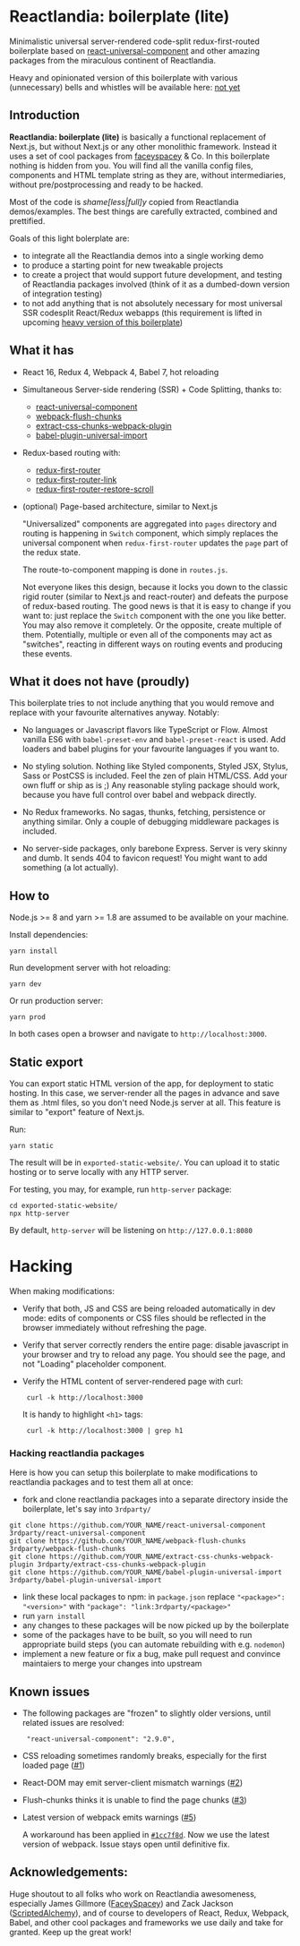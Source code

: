 # Reactlandia: boilerplate (lite)

Minimalistic universal server-rendered code-split redux-first-routed boilerplate based on [react-universal-component](https://github.com/faceyspacey/react-universal-component) and other amazing packages from the miraculous continent of Reactlandia.

Heavy and opinionated version of this boilerplate with various (unnecessary) bells and whistles will be available here: [not yet](TODO) 

## Introduction

**Reactlandia: boilerplate (lite)** is basically a functional replacement of Next.js, but without Next.js or any other monolithic framework. Instead it uses a set of cool packages from [faceyspacey](https://github.com/faceyspacey?tab=repositories) & Co. In this boilerplate nothing is hidden from you. You will find all the vanilla config files, components and HTML template string as they are, without intermediaries, without pre/postprocessing and ready to be hacked.

Most of the code is *shame\[less|full\]y* copied from Reactlandia demos/examples. The best things are carefully extracted, combined and prettified. 

Goals of this light bolerplate are:

 - to integrate all the Reactlandia demos into a single working demo
 - to produce a starting point for new tweakable projects
 - to create a project that would support future development, and testing of 
 Reactlandia packages involved (think of it as a dumbed-down version of integration testing)  
 - to not add anything that is not absolutely necessary for most universal SSR codesplit React/Redux webapps (this requirement is lifted in upcoming [heavy version of this boilerplate](TODO))


## What it has

 - React 16, Redux 4, Webpack 4, Babel 7, hot reloading
 
 - Simultaneous Server-side rendering (SSR) + Code Splitting, thanks to:
 
     - [react-universal-component](https://github.com/faceyspacey/react-universal-component)
     - [webpack-flush-chunks](https://github.com/faceyspacey/webpack-flush-chunks)
     - [extract-css-chunks-webpack-plugin](https://github.com/faceyspacey/extract-css-chunks-webpack-plugin) 
     - [babel-plugin-universal-import](https://github.com/faceyspacey/babel-plugin-universal-import)

  - Redux-based routing with:
  
     - [redux-first-router](https://github.com/faceyspacey/redux-first-router)
     - [redux-first-router-link](https://github.com/faceyspacey/redux-first-router-link)
     - [redux-first-router-restore-scroll](https://github.com/faceyspacey/redux-first-router-restore-scroll)
  
  - (optional) Page-based architecture, similar to Next.js
  
    "Universalized" components are aggregated into `pages` directory and routing is happening in `Switch` component, which simply replaces the universal component when `redux-first-router` updates the `page` part of the redux state.
    
    The route-to-component mapping is done in `routes.js`.
    
    Not everyone likes this design, because it locks you down to the classic rigid router 
    (similar to Next.js and react-router) and defeats the purpose of redux-based routing.
    The good news is that it is easy to change if you want to: just replace the 
    `Switch` component with the one you like better. You may also remove it completely.
    Or the opposite, create multiple of them. Potentially, multiple or even all of the components may act as "switches", reacting in different ways on routing events and producing these events.


## What it does not have (proudly)

  This boilerplate tries to not include anything that you would remove and replace with 
  your favourite alternatives anyway. Notably: 

  - No languages or Javascript flavors like TypeScript or Flow. Almost vanilla ES6 with `babel-preset-env` and `babel-preset-react` is used. Add loaders and babel plugins for your favourite languages if you want to.
  
  - No styling solution. Nothing like Styled components, Styled JSX, Stylus, 
  Sass or PostCSS is included. Feel the zen of plain HTML/CSS. Add your own fluff or ship as is ;)
  Any reasonable styling package should work, because you have full control over babel and webpack directly.
  
  - No Redux frameworks. No sagas, thunks, fetching, persistence or anything similar. 
  Only a couple of debugging middleware packages is included.
  
  - No server-side packages, only barebone Express. Server is very skinny and dumb. It sends 404 to favicon request! You might want to add something (a lot actually).


## How to

  Node.js >= 8 and yarn >= 1.8 are assumed to be available on your machine.

  Install dependencies:

    yarn install
    
  Run development server with hot reloading:
  
    yarn dev
    
  Or run production server:

    yarn prod
    
  In both cases open a browser and navigate to `http://localhost:3000`.


## Static export

  You can export static HTML version of the app, for deployment to static 
  hosting. In this case, we server-render all the pages in advance and save them
  as .html files, so you don't need Node.js server at all. This feature is
  similar to "export" feature of Next.js.

  Run:

    yarn static

  The result will be in `exported-static-website/`.
  You can upload it to static hosting or to serve locally with any HTTP server.
  
  For testing, you may, for example, run `http-server` package:
  
    cd exported-static-website/
    npx http-server

  By default, `http-server` will be listening on `http://127.0.0.1:8080`

# Hacking

  When making modifications:

   - Verify that both, JS and CSS are being reloaded automatically in dev mode:
  edits of components or CSS files should be reflected in the browser immediately without refreshing the page.
  
   - Verify that server correctly renders the entire page: disable javascript in 
  your browser and try to reload any page. You should see the page, and not 
  "Loading" placeholder component.
  
   - Verify the HTML content of server-rendered page with curl:
  
          curl -k http://localhost:3000
     
      It is handy to highlight `<h1>` tags:

          curl -k http://localhost:3000 | grep h1

  ### Hacking reactlandia packages

  Here is how you can setup this boilerplate to make modifications to 
  reactlandia packages and to test them all at once:

   - fork and clone reactlandia packages into a separate directory 
   inside the boilerplate, let's say into `3rdparty/`
   
    git clone https://github.com/YOUR_NAME/react-universal-component 3rdparty/react-universal-component
    git clone https://github.com/YOUR_NAME/webpack-flush-chunks 3rdparty/webpack-flush-chunks
    git clone https://github.com/YOUR_NAME/extract-css-chunks-webpack-plugin 3rdparty/extract-css-chunks-webpack-plugin
    git clone https://github.com/YOUR_NAME/babel-plugin-universal-import 3rdparty/babel-plugin-universal-import
   
   - link these local packages to npm: in `package.json` replace 
   `"<package>": "<version>"`  with `"package": "link:3rdparty/<package>"`
   - run `yarn install`
   - any changes to these packages will be now picked up by the boilerplate
   - some of the packages have to be built, so you will need to run
   appropriate build steps (you can automate rebuilding with e.g. `nodemon`)
   - implement a new feature or fix a bug, make pull request and convince 
   maintaiers to merge your changes into upstream
   
## Known issues

 - The following packages are "frozen" to slightly older versions, until related issues are resolved:
 
        "react-universal-component": "2.9.0",

 - CSS reloading sometimes randomly breaks, especially for the first loaded page ([#1](https://github.com/ivan-aksamentov/reactlandia-bolerplate-lite/issues/1))

 - React-DOM may emit server-client mismatch warnings ([#2](https://github.com/ivan-aksamentov/reactlandia-bolerplate-lite/issues/2))
 
 - Flush-chunks thinks it is unable to find the page chunks ([#3](https://github.com/ivan-aksamentov/reactlandia-bolerplate-lite/issues/3))

 - Latest version of webpack emits warnings ([#5](https://github.com/ivan-aksamentov/reactlandia-bolerplate-lite/issues/5))
 
    A workaround has been applied in [`#1cc7f8d`](https://github.com/ivan-aksamentov/reactlandia-bolerplate-lite/commit/1cc7f8d3e501f10596bbe9881a3183ba297f629d). Now we use the latest version of webpack. Issue stays open until definitive fix.

## Acknowledgements:

Huge shoutout to all folks who work on Reactlandia awesomeness, especially James Gillmore ([FaceySpacey](https://github.com/faceyspacey)) and Zack Jackson ([ScriptedAlchemy](https://github.com/ScriptedAlchemy)), and of course to developers of React, Redux, Webpack, Babel, and other cool packages and frameworks we use daily and take for granted. Keep up the great work!
